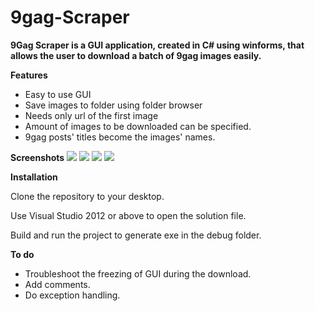 # 9gag-Scraper

<b>9Gag Scraper is a GUI application, created in C# using winforms, that allows the user to download a batch of 9gag images easily.</b>

<b>Features</b>

* Easy to use GUI 
* Save images to folder using folder browser
* Needs only url of the first image
* Amount of images to be downloaded can be specified.
* 9gag posts' titles become the images' names.

<b>Screenshots</b>
![](https://github.com/soulxhacker/9gag-Scraper/blob/master/bandicam%202017-05-25%2014-32-59-432.jpg?raw=true)
![](https://github.com/soulxhacker/9gag-Scraper/blob/master/bandicam%202017-05-25%2014-33-55-532.jpg?raw=true)
![](https://github.com/soulxhacker/9gag-Scraper/blob/master/bandicam%202017-05-25%2014-34-14-250.jpg?raw=true)
![](https://github.com/soulxhacker/9gag-Scraper/blob/master/bandicam%202017-05-25%2014-35-28-505.jpg?raw=true)

<b>Installation</b>

Clone the repository to your desktop.

Use Visual Studio 2012 or above to open the solution file.

Build and run the project to generate exe in the debug folder.

<b>To do</b>

* Troubleshoot the freezing of GUI during the download.
* Add comments.
* Do exception handling.
